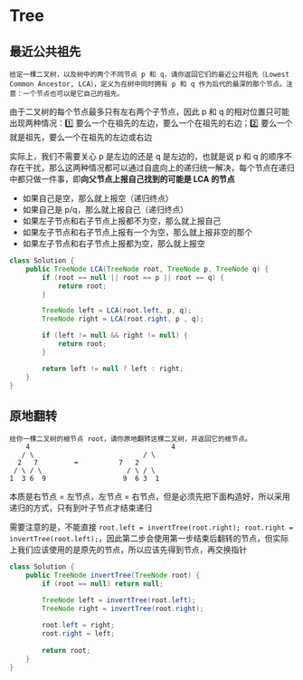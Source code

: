 # Tree



## 最近公共祖先

```text
给定一棵二叉树，以及树中的两个不同节点 p 和 q，请你返回它们的最近公共祖先（Lowest Common Ancestor, LCA），定义为在树中同时拥有 p 和 q 作为后代的最深的那个节点。注意：一个节点也可以是它自己的祖先。
```

由于二叉树的每个节点最多只有左右两个子节点，因此 p 和 q 的相对位置只可能出现两种情况：1️⃣ 要么一个在祖先的左边，要么一个在祖先的右边；2️⃣ 要么一个就是祖先，要么一个在祖先的左边或右边

实际上，我们不需要关心 p 是左边的还是 q 是左边的，也就是说 p 和 q 的顺序不存在干扰，那么这两种情况都可以通过自底向上的递归统一解决，每个节点在递归中都只做一件事，即**向父节点上报自己找到的可能是 LCA 的节点**

- 如果自己是空，那么就上报空（递归终点）
- 如果自己是 p/q，那么就上报自己（递归终点）
- 如果左子节点和右子节点上报都不为空，那么就上报自己
- 如果左子节点和右子节点上报有一个为空，那么就上报非空的那个
- 如果左子节点和右子节点上报都为空，那么就上报空

```java
class Solution {
    public TreeNode LCA(TreeNode root, TreeNode p, TreeNode q) {
        if (root == null || root == p || root == q) {
            return root;
        }

        TreeNode left = LCA(root.left, p, q);
        TreeNode right = LCA(root.right, p , q);

        if (left != null && right != null) {
            return root;
        }

        return left != null ? left : right;
    }
}
```



## 原地翻转

```text
给你一棵二叉树的根节点 root，请你原地翻转这棵二叉树，并返回它的根节点。
    4									4
   / \							 / \
  2   7			➡️			7   2
 / \ / \					 / \ / \
1  3 6  9					9  6 3  1
```

本质是右节点 = 左节点，左节点 = 右节点，但是必须先把下面构造好，所以采用递归的方式，只有到叶子节点才结束递归

需要注意的是，不能直接 `root.left = invertTree(root.right); root.right = invertTree(root.left);`，因此第二步会使用第一步结束后翻转的节点，但实际上我们应该使用的是原先的节点，所以应该先得到节点，再交换指针

```java
class Solution {
    public TreeNode invertTree(TreeNode root) {
        if (root == null) return null;

        TreeNode left = invertTree(root.left);
        TreeNode right = invertTree(root.right);
      
        root.left = right;
        root.right = left;
      
        return root;
    }
}
```

